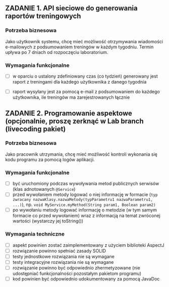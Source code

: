 ## ZADANIE 1. API sieciowe do generowania raportów treningowych

### Potrzeba biznesowa

Jako użytkownik systemu, chcę mieć możliwość otrzymywania wiadomości e-mailowych z podsumowaniem treningów w każdym
tygodniu.
Termin upływa po 7 dniach od rozpoczęciu laboratorium.
### Wymagania funkcjonalne

- [ ] w oparciu o ustalony zdefiniowany czas (co tydzień) generowany jest raport z treningami dla każdego użytkownika z
  danego tygodnia
- [ ] raport wysyłany jest za pomocą e-mail z podsumowaniem do każdego użytkownika, ile treningów ma zarejestrowanych łącznie


## ZADANIE 2. Programowanie aspektowe (opcjonalnie, proszę zerknąć w Lab branch (livecoding pakiet)

### Potrzeba biznesowa

Jako pracownik utrzymania, chcę mieć możliwość kontroli wykonania się kodu programu za pomocą logów aplikacji.

### Wymagania funkcjonalne

- [ ] być uruchomiony podczas wywoływania metod publicznych serwisów (klas adnotowanych `@Service`)
- [ ] przed wywołaniem metody logować o niej informację w
  formacie (`typ zwracany nazwaKlasy.nazwaMetody(typParametru1 nazwaParametru1, ...)`),
  np. `void MyService.myMethod(String param1, Boolean param2)`
- [ ] po wywołaniu metody logować informację o metodzie (w tym samym formacie co przed wywołaniem) wraz z informacją na
  temat zwróconej wartości (wystarczy jej toString())

### Wymagania techniczne

- [ ] aspekt powinien zostać zaimplementowany z użyciem biblioteki AspectJ
- [ ] rozwiązanie powinno spełniać zasady SOLID
- [ ] testy jednostkowe rozwiązania nie są wymagane
- [ ] testy integracyjne rozwiązania nie są wymagane
- [ ] rozwiązanie powinno być odpowiednio zhermetyzowane (nie udostępniać funkcjonalności pozostałym pakietom programu)
- [ ] kod powinien być odpowiednio udokumentowany za pomocą JavaDoc